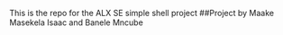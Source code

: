 This is the repo for the ALX SE simple shell project
##Project by Maake Masekela Isaac and Banele Mncube
